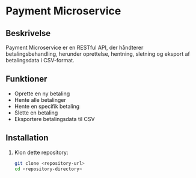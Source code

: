 # Payment Microservice

## Beskrivelse
Payment Microservice er en RESTful API, der håndterer betalingsbehandling, herunder oprettelse, hentning, sletning og eksport af betalingsdata i CSV-format.

## Funktioner
- Oprette en ny betaling
- Hente alle betalinger
- Hente en specifik betaling
- Slette en betaling
- Eksportere betalingsdata til CSV

## Installation
1. Klon dette repository:
   ```bash
   git clone <repository-url>
   cd <repository-directory>


